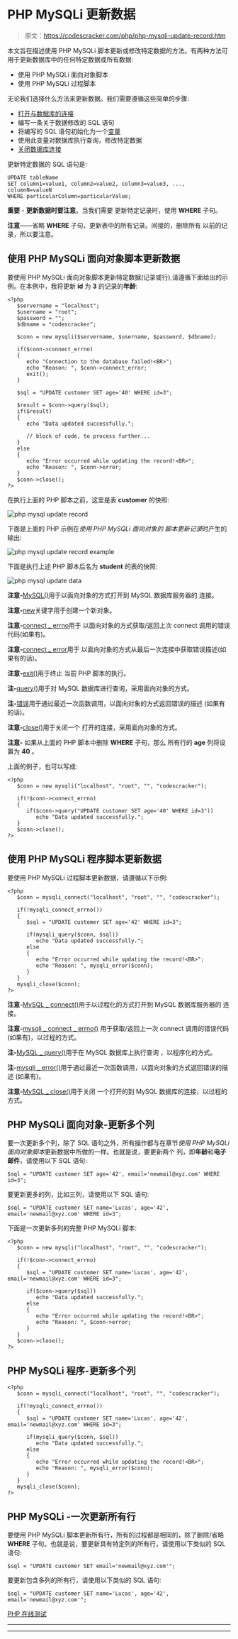 # PHP MySQLi 更新数据

> 原文：<https://codescracker.com/php/php-mysqli-update-record.htm>

本文旨在描述使用 PHP MySQLi 脚本更新或修改特定数据的方法。有两种方法可用于更新数据库中的任何特定数据或所有数据:

*   使用 PHP MySQLi 面向对象脚本
*   使用 PHP MySQLi 过程脚本

无论我们选择什么方法来更新数据。我们需要遵循这些简单的步骤:

*   [打开与数据库的连接](/php/php-mysqli-connect-to-database.htm)
*   编写一条关于数据修改的 SQL 语句
*   将编写的 SQL 语句初始化为一个[变量](/php/php-variables.htm)
*   使用此变量对数据库执行查询，修改特定数据
*   [关闭数据库连接](/php/php-mysqli-close-database-connection.htm)

更新特定数据的 SQL 语句是:

```
UPDATE tableName
SET column1=value1, column2=value2, column3=value3, ..., columnN=valueN
WHERE particularColumn=particularValue;
```

**重要** - **更新数据时要注意**。当我们需要 更新特定记录时，使用 **WHERE** 子句。

**注意**——省略 **WHERE** 子句，更新表中的所有记录。间接的，删除所有 以前的记录，所以要注意。

## 使用 PHP MySQLi 面向对象脚本更新数据

要使用 PHP MySQLi 面向对象脚本更新特定数据(记录或行),请遵循下面给出的示例。在本例中，我将更新 **id** 为 **3** 的记录的**年龄**:

```
<?php
   $servername = "localhost";
   $username = "root";
   $password = "";
   $dbname = "codescracker";

   $conn = new mysqli($servername, $username, $password, $dbname);

   if($conn->connect_errno)
   {
      echo "Connection to the database failed!<BR>";
      echo "Reason: ", $conn->connect_error;
      exit();
   }

   $sql = "UPDATE customer SET age='40' WHERE id=3";

   $result = $conn->query($sql);
   if($result)
   {
      echo "Data updated successfully.";

      // block of code, to process further...
   }
   else
   {
      echo "Error occurred while updating the record!<BR>";
      echo "Reason: ", $conn->error;
   }
   $conn->close();
?>
```

在执行上面的 PHP 脚本之前，这里是表 **customer** 的快照:

![php mysql update record](img/a525bb3313b187dcb9271a120a510ca5.png)

下面是上面的 PHP 示例在*使用 PHP MySQLi 面向对象的 脚本更新记录*时产生的输出:

![php mysql update record example](img/d8b744255cc18bbbc6a4ef45f157096a.png)

下面是执行上述 PHP 脚本后名为 **student** 的表的快照:

![php mysql update data](img/7ab35f52a43aefdce0251a4a94418493.png)

**注意-**[MySQL()](/php/php-mysqli-connect-to-database.htm)用于以面向对象的方式打开到 MySQL 数据库服务器的 连接。

**注意-**[new](/php/php-new-keyword.htm)关键字用于创建一个新对象。

**注意-**[connect _ errno](/php/php-connect-errno-and-mysqli-connect-errno.htm)用于 以面向对象的方式获取/返回上次 connect 调用的错误代码(如果有)。

**注意-**[connect _ error](/php/php-connect-error-and-mysqli-connect-error.htm)用于 以面向对象的方式从最后一次连接中获取错误描述(如果有的话)。

**注意-**[exit()](/php/php-exit-function.htm)用于终止 当前 PHP 脚本的执行。

**注-**[query()](/php/php-query-and-mysqli-query.htm)用于对 MySQL 数据库进行查询，采用面向对象的方式。

**注-**[错误](/php/php-error-and-mysqli-error.htm)用于通过最近一次函数调用，以面向对象的方式返回错误的描述 (如果有的话)。

**注意-**[close()](/php/php-mysqli-close-database-connection.htm)用于关闭一个 打开的连接，采用面向对象的方式。

**注意-** 如果从上面的 PHP 脚本中删除 **WHERE** 子句，那么 所有行的 **age** 列将设置为 **40** 。

上面的例子，也可以写成:

```
<?php
   $conn = new mysqli("localhost", "root", "", "codescracker");

   if(!$conn->connect_errno)
   {
      if($conn->query("UPDATE customer SET age='40' WHERE id=3"))
         echo "Data updated successfully.";
   }
   $conn->close();
?>
```

## 使用 PHP MySQLi 程序脚本更新数据

要使用 PHP MySQLi 过程脚本更新数据，请遵循以下示例:

```
<?php
   $conn = mysqli_connect("localhost", "root", "", "codescracker");

   if(!mysqli_connect_errno())
   {
      $sql = "UPDATE customer SET age='42' WHERE id=3";

      if(mysqli_query($conn, $sql))
         echo "Data updated successfully.";
      else
      {
         echo "Error occurred while updating the record!<BR>";
         echo "Reason: ", mysqli_error($conn);
      }
   }
   mysqli_close($conn);
?>
```

**注意-**[MySQL _ connect()](/php/php-mysqli-connect-to-database.htm)用于以过程化的方式打开到 MySQL 数据库服务器的 连接。

**注意-**[mysqli _ connect _ errno()](/php/php-connect-errno-and-mysqli-connect-errno.htm) 用于获取/返回上一次 connect 调用的错误代码(如果有)，以过程的方式。

**注-**[MySQL _ query()](/php/php-query-and-mysqli-query.htm)用于在 MySQL 数据库上执行查询 ，以程序化的方式。

**注-**[mysqli _ error()](/php/php-error-and-mysqli-error.htm)用于通过最近一次函数调用，以面向对象的方式返回错误的描述 (如果有)。

**注意-**[MySQL _ close()](/php/php-mysqli-close-database-connection.htm)用于关闭 一个打开的到 MySQL 数据库的连接，以过程的方式。

## PHP MySQLi 面向对象-更新多个列

要一次更新多个列，除了 SQL 语句之外，所有操作都与在章节*使用 PHP MySQLi 面向对象脚本*更新数据中所做的一样。也就是说，要更新两个 列，即**年龄**和**电子邮件**，请使用以下 SQL 语句:

```
$sql = "UPDATE customer SET age='42', email='newmail@xyz.com' WHERE id=3";
```

要更新更多的列，比如三列，请使用以下 SQL 语句:

```
$sql = "UPDATE customer SET name='Lucas', age='42', email='newmail@xyz.com' WHERE id=3";
```

下面是一次更新多列的完整 PHP MySQLi 脚本:

```
<?php
   $conn = new mysqli("localhost", "root", "", "codescracker");

   if(!$conn->connect_errno)
   {
      $sql = "UPDATE customer SET name='Lucas', age='42', email='newmail@xyz.com' WHERE id=3";

      if($conn->query($sql))
         echo "Data updated successfully.";
      else
      {
         echo "Error occurred while updating the record!<BR>";
         echo "Reason: ", $conn->error;
      }
   }
   $conn->close();
?>
```

## PHP MySQLi 程序-更新多个列

```
<?php
   $conn = mysqli_connect("localhost", "root", "", "codescracker");

   if(!mysqli_connect_errno())
   {
      $sql = "UPDATE customer SET name='Lucas', age='42', email='newmail@xyz.com' WHERE id=3";

      if(mysqli_query($conn, $sql))
         echo "Data updated successfully.";
      else
      {
         echo "Error occurred while updating the record!<BR>";
         echo "Reason: ", mysqli_error($conn);
      }
   }
   mysqli_close($conn);
?>
```

## PHP MySQLi -一次更新所有行

要使用 PHP MySQLi 脚本更新所有行，所有的过程都是相同的，除了删除/省略 **WHERE** 子句。也就是说，要更新具有特定列的所有行，请使用以下类似的 SQL 语句:

```
$sql = "UPDATE customer SET email='newmail@xyz.com'";
```

要更新包含多列的所有行，请使用以下类似的 SQL 语句:

```
$sql = "UPDATE customer SET name='Lucas', age='42', email='newmail@xyz.com'";
```

[PHP 在线测试](/exam/showtest.php?subid=8)

* * *

* * *